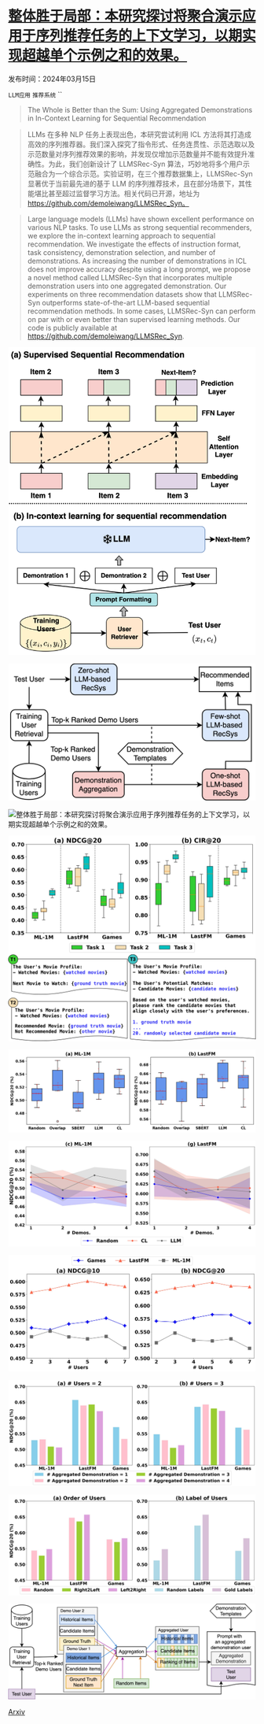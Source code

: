 # [整体胜于局部：本研究探讨将聚合演示应用于序列推荐任务的上下文学习，以期实现超越单个示例之和的效果。](https://arxiv.org/abs/2403.10135)

发布时间：2024年03月15日

`LLM应用` `推荐系统` ``

> The Whole is Better than the Sum: Using Aggregated Demonstrations in In-Context Learning for Sequential Recommendation

> LLMs 在多种 NLP 任务上表现出色，本研究尝试利用 ICL 方法将其打造成高效的序列推荐器。我们深入探究了指令形式、任务连贯性、示范选取以及示范数量对序列推荐效果的影响，并发现仅增加示范数量并不能有效提升准确性。为此，我们创新设计了 LLMSRec-Syn 算法，巧妙地将多个用户示范融合为一个综合示范。实验证明，在三个推荐数据集上，LLMSRec-Syn 显著优于当前最先进的基于 LLM 的序列推荐技术，且在部分场景下，其性能堪比甚至超过监督学习方法。相关代码已开源，地址为 https://github.com/demoleiwang/LLMSRec_Syn。

> Large language models (LLMs) have shown excellent performance on various NLP tasks. To use LLMs as strong sequential recommenders, we explore the in-context learning approach to sequential recommendation. We investigate the effects of instruction format, task consistency, demonstration selection, and number of demonstrations. As increasing the number of demonstrations in ICL does not improve accuracy despite using a long prompt, we propose a novel method called LLMSRec-Syn that incorporates multiple demonstration users into one aggregated demonstration. Our experiments on three recommendation datasets show that LLMSRec-Syn outperforms state-of-the-art LLM-based sequential recommendation methods. In some cases, LLMSRec-Syn can perform on par with or even better than supervised learning methods. Our code is publicly available at https://github.com/demoleiwang/LLMSRec_Syn.

![整体胜于局部：本研究探讨将聚合演示应用于序列推荐任务的上下文学习，以期实现超越单个示例之和的效果。](../../../paper_images/2403.10135/NAACL2024_fig1_x.png)

![整体胜于局部：本研究探讨将聚合演示应用于序列推荐任务的上下文学习，以期实现超越单个示例之和的效果。](../../../paper_images/2403.10135/Chap5_framework_2.png)

![整体胜于局部：本研究探讨将聚合演示应用于序列推荐任务的上下文学习，以期实现超越单个示例之和的效果。](../../../paper_images/2403.10135/naacl2024_icl_seq_exp_sec31.png)

![整体胜于局部：本研究探讨将聚合演示应用于序列推荐任务的上下文学习，以期实现超越单个示例之和的效果。](../../../paper_images/2403.10135/naacl2024_sec32.jpg)

![整体胜于局部：本研究探讨将聚合演示应用于序列推荐任务的上下文学习，以期实现超越单个示例之和的效果。](../../../paper_images/2403.10135/naacl2024_sec33x.png)

![整体胜于局部：本研究探讨将聚合演示应用于序列推荐任务的上下文学习，以期实现超越单个示例之和的效果。](../../../paper_images/2403.10135/sec_34.jpg)

![整体胜于局部：本研究探讨将聚合演示应用于序列推荐任务的上下文学习，以期实现超越单个示例之和的效果。](../../../paper_images/2403.10135/sec_50.jpg)

![整体胜于局部：本研究探讨将聚合演示应用于序列推荐任务的上下文学习，以期实现超越单个示例之和的效果。](../../../paper_images/2403.10135/sec_52.jpg)

![整体胜于局部：本研究探讨将聚合演示应用于序列推荐任务的上下文学习，以期实现超越单个示例之和的效果。](../../../paper_images/2403.10135/sec_53.jpg)

![整体胜于局部：本研究探讨将聚合演示应用于序列推荐任务的上下文学习，以期实现超越单个示例之和的效果。](../../../paper_images/2403.10135/few_shot_prompt.png)

[Arxiv](https://arxiv.org/abs/2403.10135)